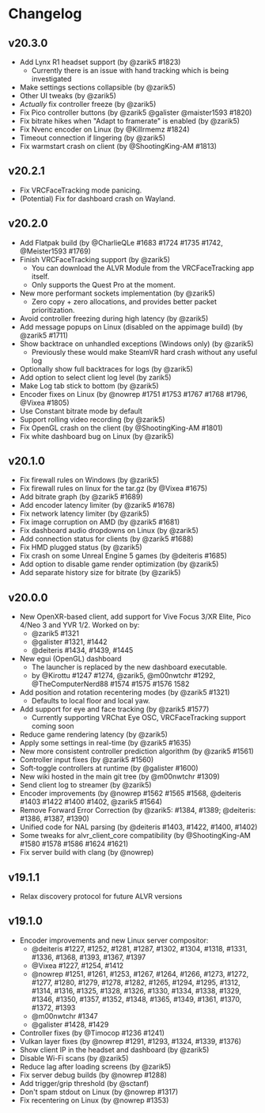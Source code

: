 # Changelog

## v20.3.0

* Add Lynx R1 headset support (by @zarik5 #1823)
  * Currently there is an issue with hand tracking which is being investigated
* Make settings sections collapsible (by @zarik5)
* Other UI tweaks (by @zarik5)
* *Actually* fix controller freeze (by @zarik5)
* Fix Pico controller buttons (by @zarik5 @galister @maister1593 #1820)
* Fix bitrate hikes when "Adapt to framerate" is enabled (by @zarik5)
* Fix Nvenc encoder on Linux (by @Killrmemz #1824)
* Timeout connection if lingering (by @zarik5)
* Fix warmstart crash on client (by @ShootingKing-AM #1813)

## v20.2.1

* Fix VRCFaceTracking mode panicing.
* (Potential) Fix for dashboard crash on Wayland.

## v20.2.0

* Add Flatpak build (by @CharlieQLe #1683 #1724 #1735 #1742, @Meister1593 #1769)
* Finish VRCFaceTracking support (by @zarik5)
  * You can download the ALVR Module from the VRCFaceTracking app itself.
  * Only supports the Quest Pro at the moment.
* New more performant sockets implementation (by @zarik5)
  * Zero copy + zero allocations, and provides better packet prioritization.
* Avoid controller freezing during high latency (by @zarik5)
* Add message popups on Linux (disabled on the appimage build) (by @zarik5 #1711)
* Show backtrace on unhandled exceptions (Windows only) (by @zarik5)
  * Previously these would make SteamVR hard crash without any useful log
* Optionally show full backtraces for logs (by @zarik5)
* Add option to select client log level (by zarik5)
* Make Log tab stick to bottom (by @zarik5)
* Encoder fixes on Linux (by @nowrep #1751 #1753 #1767 #1768 #1796, @Vixea #1805)
* Use Constant bitrate mode by default
* Support rolling video recording (by @zarik5)
* Fix OpenGL crash on the client (by @ShootingKing-AM #1801)
* Fix white dashboard bug on Linux (by @zarik5)

## v20.1.0

* Fix firewall rules on Windows (by @zarik5)
* Fix firewall rules on linux for the tar.gz (by @Vixea #1675)
* Add bitrate graph (by @zarik5 #1689)
* Add encoder latency limiter (by @zarik5 #1678)
* Fix network latency limiter (by @zarik5)
* Fix image corruption on AMD (by @zarik5 #1681)
* Fix dashboard audio dropdowns on Linux (by @zarik5)
* Add connection status for clients (by @zarik5 #1688)
* Fix HMD plugged status (by @zarik5)
* Fix crash on some Unreal Engine 5 games (by @deiteris #1685)
* Add option to disable game render optimization (by @zarik5)
* Add separate history size for bitrate (by @zarik5)

## v20.0.0

* New OpenXR-based client, add support for Vive Focus 3/XR Elite, Pico 4/Neo 3 and YVR 1/2. Worked on by:
  * @zarik5 #1321
  * @galister #1321, #1442
  * @deiteris #1434, #1439, #1445
* New egui (OpenGL) dashboard
  * The launcher is replaced by the new dashboard executable.
  * by @Kirottu #1247 #1274, @zarik5, @m00nwtchr #1292, @TheComputerNerd88 #1574 #1575 #1576 1582
* Add position and rotation recentering modes (by @zarik5 #1321)
  * Defaults to local floor and local yaw.
* Add support for eye and face tracking (by @zarik5 #1577)
  * Currently supporting VRChat Eye OSC, VRCFaceTracking support coming soon
* Reduce game rendering latency (by @zarik5)
* Apply some settings in real-time (by @zarik5 #1635)
* New more consistent controller prediction algorithm (by @zarik5 #1561)
* Controller input fixes (by @zarik5 #1560)
* Soft-toggle controllers at runtime (by @galister #1600)
* New wiki hosted in the main git tree (by @m00nwtchr #1309)
* Send client log to streamer (by @zarik5)
* Encoder improvements (by @nowrep #1562 #1565 #1568, @deiteris #1403 #1422 #1400 #1402, @zarik5 #1564)
* Remove Forward Error Correction (by @zarik5: #1384, #1389; @deiteris: #1386, #1387, #1390)
* Unified code for NAL parsing (by @deiteris #1403, #1422, #1400, #1402)
* Some tweaks for alvr_client_core compatibility (by @ShootingKing-AM #1580 #1578 #1586 #1624 #1621)
* Fix server build with clang (by @nowrep)

## v19.1.1

* Relax discovery protocol for future ALVR versions

## v19.1.0

* Encoder improvements and new Linux server compositor:
  * @deiteris #1227, #1252, #1281, #1287, #1302, #1304, #1318, #1331, #1336, #1368, #1393, #1367, #1397
  * @Vixea #1227, #1254, #1412
  * @nowrep #1251, #1261, #1253, #1267, #1264, #1266, #1273, #1272, #1277, #1280, #1279, #1278, #1282, #1265, #1294, #1295, #1312, #1314, #1316, #1325, #1328, #1326, #1330, #1334, #1338, #1329, #1346, #1350, #1357, #1352, #1348, #1365, #1349, #1361, #1370, #1372, #1393
  * @m00nwtchr #1347
  * @galister #1428, #1429
* Controller fixes (by @Timocop #1236 #1241)
* Vulkan layer fixes (by @nowrep #1291, #1293, #1324, #1339, #1376)
* Show client IP in the headset and dashboard (by @zarik5)
* Disable Wi-Fi scans (by @zarik5)
* Reduce lag after loading screens (by @zarik5)
* Fix server debug builds (by @nowrep #1288)
* Add trigger/grip threshold (by @sctanf)
* Don't spam stdout on Linux (by @nowrep #1317)
* Fix recentering on Linux (by @nowrep #1353)
